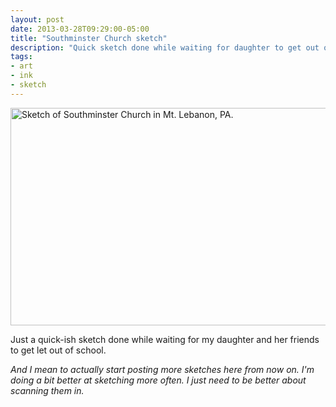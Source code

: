 ```yaml
---
layout: post
date: 2013-03-28T09:29:00-05:00
title: "Southminster Church sketch"
description: "Quick sketch done while waiting for daughter to get out of school."
tags:
- art
- ink
- sketch
---
```

<div class="cgraphics">
  <a id="southminster-church" class="fancybox" href="http://farm9.staticflickr.com/8376/8595123255_b4ef9337e1_o.png" title="Sketch of Southminster Church in Mt. Lebanon, PA."><img src="http://farm9.staticflickr.com/8512/8595123269_44aef4ce18_o.png" width="550" height="348" alt="Sketch of Southminster Church in Mt. Lebanon, PA." /></a>
</div>

Just a quick-ish sketch done while waiting for my daughter and her friends to get let out of school.

_And I mean to actually start posting more sketches here from now on. I'm doing a bit better at sketching more often. I just need to be better about scanning them in._
